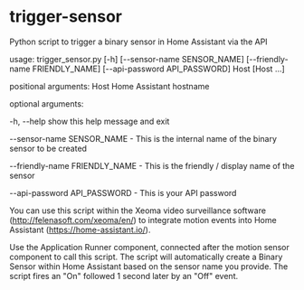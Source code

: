 # trigger-sensor
Python script to trigger a binary sensor in Home Assistant via the API

usage: trigger_sensor.py [-h] [--sensor-name SENSOR_NAME]
                         [--friendly-name FRIENDLY_NAME]
                         [--api-password API_PASSWORD]
                         Host [Host ...]

positional arguments:
  Host                  Home Assistant hostname

optional arguments:

  -h, --help            show this help message and exit

  --sensor-name SENSOR_NAME - This is the internal name of the binary sensor to be created

  --friendly-name FRIENDLY_NAME - This is the friendly / display name of the sensor

  --api-password API_PASSWORD - This is your API password

You can use this script within the Xeoma video surveillance software (http://felenasoft.com/xeoma/en/) to integrate motion events into Home Assistant (https://home-assistant.io/).

Use the Application Runner component, connected after the motion sensor component to call this script. The script will automatically create a Binary Sensor within Home Assistant based on the sensor name you provide. The script fires an "On" followed 1 second later by an "Off" event. 



